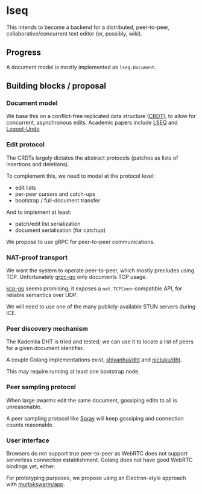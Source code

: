 # lseq

This intends to become a backend for a distributed, peer-to-peer,
collaborative/concurrent text editor (or, possibly, wiki).


## Progress

A document model is mostly implemented as `lseq.Document`.


## Building blocks / proposal

### Document model

We base this on a conflict-free replicated data structure ([CRDT][3]), to allow
for concurrent, asynchronous edits.
Academic papers include [LSEQ][1] and [Logoot-Undo][2]

[1]: https://hal.archives-ouvertes.fr/hal-00921633/
[2]: https://hal.archives-ouvertes.fr/hal-00450416/
[3]: https://en.wikipedia.org/wiki/Conflict-free_replicated_data_type


### Edit protocol

The CRDTs largely dictates the abstract protocols (patches as lists of
insertions and deletions).

To complement this, we need to model at the protocol level:

- edit lists
- per-peer cursors and catch-ups
- bootstrap / full-document transfer

And to implement at least:

- patch/edit list serialization
- document serialisation (for catchup)

We propose to use gRPC for peer-to-peer communications.


### NAT-proof transport

We want the system to operate peer-to-peer, which mostly precludes using TCP.
Unfortunately [grpc-go][5] only documents TCP usage.

[kcp-go][4] seems promising; it exposes a `net.TCPConn`-compatible API, for
reliable semantics over UDP.

[4]: https://github.com/xtaci/kcp-go
[5]: https://github.com/grpc/grpc-go

We will need to use one of the many publicly-available STUN servers during ICE.


### Peer discovery mechanism

The Kademlia DHT is tried and tested; we can use it to locate a list of peers for
a given document identifier.

A couple Golang implementations exist,
[shiyanhui/dht](https://github.com/shiyanhui/dht) and
[nictuku/dht](https://github.com/nictuku/dht).

This may require running at least one bootstrap node.


### Peer sampling protocol

When large swarms edit the same document, gossiping edits to all is
unreasonable.

A peer sampling protocol like [Spray][6] will keep gossiping and connection
counts reasonable.

[6]: https://hal.inria.fr/hal-01203363


### User interface

Browsers do not support true peer-to-peer as WebRTC does not support serverless
connection establishment. Golang does not have good WebRTC bindings yet, either.

For prototyping purposes, we propose using an Electron-style approach with
[murlokswarm/app](https://github.com/murlokswarm/app).


